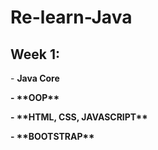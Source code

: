 # Re-learn-Java
## Week 1:
<p>- <strong>Java Core <strong></p>
<p>- **OOP**<p>
<p>- **HTML, CSS, JAVASCRIPT** </p>
<p>- **BOOTSTRAP**</p>
